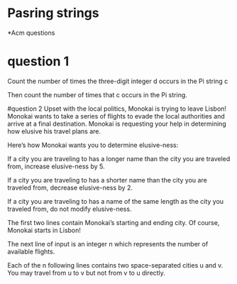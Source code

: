 # Pasring strings
*Acm questions 

# question 1
  Count the number of times the three-digit integer d occurs in
  the Pi string c

  Then count the number of times that c occurs in
  the Pi string.

#question 2
Upset with the local politics, Monokai is trying to leave Lisbon! Monokai wants
to take a series of flights to evade the local authorities and arrive at a
final destination. Monokai is requesting your help in determining how elusive
his travel plans are.

Here’s how Monokai wants you to determine elusive-ness:

If a city you are traveling to has a longer name than the city you
are traveled from, increase elusive-ness by
5.

If a city you are traveling to has a shorter name than the city you
are traveled from, decrease elusive-ness
by 2.

If a city you are traveling to has a name of the same length as the city you
traveled from, do not modify elusive-ness.

The first two lines contain Monokai’s starting and ending city. Of course,
Monokai starts in Lisbon!

The next line of input is an integer n which represents the number of
available flights.

Each of the n following lines contains two space-separated cities u and
v. You may travel from u to v but not from v to u directly.
